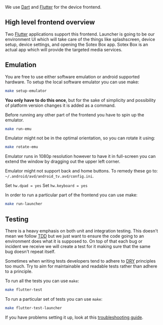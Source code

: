 We use [Dart](https://dart.dev/guides) and [Flutter](https://docs.flutter.dev/) for the device frontend.

## High level frontend overview

Two [Flutter](https://docs.flutter.dev/) applications support this frontend.
Launcher is going to be our environment UI which will take care of the things like splashscreen, device setup, device settings, and opening the Sotex Box app.
Sotex Box is an actual app which will provide the targeted media services.

## Emulation

You are free to use either software emulation or android supported hardware. To setup the local software emulator you can use make:
```bash
make setup-emulator
```
**You only have to do this once**, but for the sake of simplicity and possibility of platform version changes it is added as a command.

Before running any other part of the frontend you have to spin up the emulator.
```bash
make run-emu
```

Emulator might not be in the optimal orientation, so you can rotate it using:
```bash
make rotate-emu
```

Emulator runs in 1080p resolution however to have it in full-screen you can extend the window
by dragging out the upper left corner.

Emulator might not support back and home buttons. To remedy these go to: ```~/.android/avd/android_tv.avd/config.ini```.

Set ```hw.dpad = yes```
Set ```hw.keyboard = yes```

In order to run a particular part of the frontend you can use make:

```bash
make run-launcher
```

## Testing

There is a heavy emphasis on both unit and integration testing. This doesn't mean we follow [TDD](https://en.wikipedia.org/wiki/Test-driven_development) but we just want to ensure the code going to an environment does what it is supposed to. On top of that each bug or incident we receive we will create a test for it making sure that the same bug doesn't repeat itself.

Sometimes when writing tests developers tend to adhere to [DRY](https://en.wikipedia.org/wiki/Don't_repeat_yourself) principles too much. Try to aim for maintainable and readable tests rather than adhere to a principle.

To run all the tests you can use `make`:
```bash
make flutter-test
```

To run a particular set of tests you can use `make`:
```bash
make flutter-test-launcher
```

If you have problems setting it up, look at this [troubleshooting guide](troubleshoot.md).
